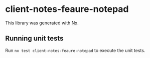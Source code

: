 # client-notes-feaure-notepad

This library was generated with [Nx](https://nx.dev).

## Running unit tests

Run `nx test client-notes-feaure-notepad` to execute the unit tests.
